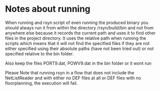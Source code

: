 
Notes about running
=

When running and rsyn script of even running the produced binary you should always run it from 
within the directory /rsyn/build/bin and not from anywhere else because it records the current
path and uses it to find other files in the project directory. It uses the relative path when 
running the scripts which means that it will not find the specified files if they are not 
either specified using their absolute paths (have not been tried out) or not specified relative
to the bin folder.

Also keep the files PORT9.dat, POWV9.dat in the bin folder or it wont run


Please Note that running rsyn in a flow that does not include the NetListReader and with either
no DEF files at all or DEF files with no floorplanning, the execution will fail.
